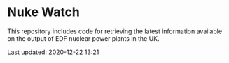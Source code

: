 # Nuke Watch

This repository includes code for retrieving the latest information available on the output of EDF nuclear power plants in the UK.

Last updated: 2020-12-22 13:21